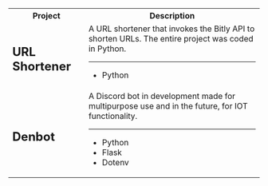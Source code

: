 <table style="width:100%">
  <tr>
    <th>Project</th>
    <th>Description</th>
  </tr>
  <tr>
    <td> <h2> URL Shortener </h2> </td>
    <td>
      A URL shortener that invokes the Bitly API to shorten URLs. The entire project was coded in Python.
      <hr>
      <ul>
        <li> Python </li>
      </ul>
    </td>
  </tr>
  <tr>
    <td> <h2> Denbot </h2> </td>
    <td>
      A Discord bot in development made for multipurpose use and in the future, for IOT functionality.
      <hr>
      <ul>
        <li> Python </li>
        <li> Flask </li>
        <li> Dotenv </li>
      </ul>
    </td>
  </tr>
</table>
